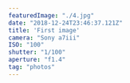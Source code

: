 ```yaml
---
featuredImage: "./4.jpg"
date: "2018-12-24T23:46:37.121Z"
title: 'First image'
camera: "Sony a7iii"
ISO: "100"
shutter: "1/100"
aperture: "f1.4"
tag: "photos"
---
```



